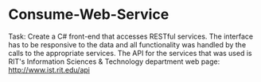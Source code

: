 # Consume-Web-Service

Task: Create a C# front-end that accesses RESTful services. The interface has to be responsive to the data and all functionality was handled by the calls to the appropriate services. The API for the services that was used is RIT's Information Sciences & Technology department web page: http://www.ist.rit.edu/api 
